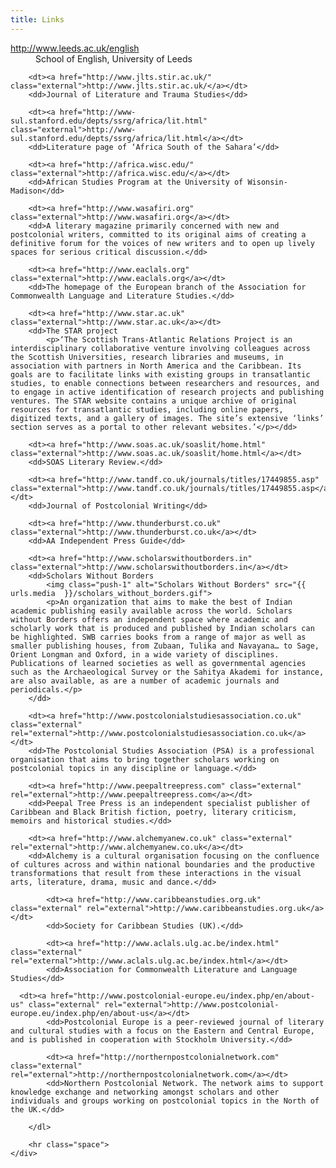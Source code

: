 ```yaml
---
title: Links
---
```


<div class="span-14" id="links">
		<dl>
		<dt><a href="http://www.leeds.ac.uk/english" class="external">http://www.leeds.ac.uk/english</a></dt>
		<dd>School of English, University of Leeds</dd>

		<dt><a href="http://www.jlts.stir.ac.uk/" class="external">http://www.jlts.stir.ac.uk/</a></dt>
		<dd>Journal of Literature and Trauma Studies</dd>

		<dt><a href="http://www-sul.stanford.edu/depts/ssrg/africa/lit.html" class="external">http://www-sul.stanford.edu/depts/ssrg/africa/lit.html</a></dt>
		<dd>Literature page of ‘Africa South of the Sahara’</dd>

		<dt><a href="http://africa.wisc.edu/" class="external">http://africa.wisc.edu/</a></dt>
		<dd>African Studies Program at the University of Wisonsin-Madison</dd>

		<dt><a href="http://www.wasafiri.org" class="external">http://www.wasafiri.org</a></dt>
		<dd>A literary magazine primarily concerned with new and postcolonial writers, committed to its original aims of creating a definitive forum for the voices of new writers and to open up lively spaces for serious critical discussion.</dd>

		<dt><a href="http://www.eaclals.org" class="external">http://www.eaclals.org</a></dt>
		<dd>The homepage of the European branch of the Association for Commonwealth Language and Literature Studies.</dd>

		<dt><a href="http://www.star.ac.uk" class="external">http://www.star.ac.uk</a></dt>
		<dd>The STAR project
			<p>‘The Scottish Trans-Atlantic Relations Project is an interdisciplinary collaborative venture involving colleagues across the Scottish Universities, research libraries and museums, in association with partners in North America and the Caribbean. Its goals are to facilitate links with existing groups in transatlantic studies, to enable connections between researchers and resources, and to engage in active identification of research projects and publishing ventures. The STAR website contains a unique archive of original resources for transatlantic studies, including online papers, digitized texts, and a gallery of images. The site’s extensive ‘links’ section serves as a portal to other relevant websites.’</p></dd>

		<dt><a href="http://www.soas.ac.uk/soaslit/home.html" class="external">http://www.soas.ac.uk/soaslit/home.html</a></dt>
		<dd>SOAS Literary Review.</dd>

		<dt><a href="http://www.tandf.co.uk/journals/titles/17449855.asp" class="external">http://www.tandf.co.uk/journals/titles/17449855.asp</a></dt>
		<dd>Journal of Postcolonial Writing</dd>

		<dt><a href="http://www.thunderburst.co.uk" class="external">http://www.thunderburst.co.uk</a></dt>
		<dd>AA Independent Press Guide</dd>

		<dt><a href="http://www.scholarswithoutborders.in" class="external">http://www.scholarswithoutborders.in</a></dt>
		<dd>Scholars Without Borders
			<img class="push-1" alt="Scholars Without Borders" src="{{ urls.media  }}/scholars_without_borders.gif">
			<p>An organization that aims to make the best of Indian academic publishing easily available across the world. Scholars without Borders offers an independent space where academic and scholarly work that is produced and published by Indian scholars can be highlighted. SWB carries books from a range of major as well as smaller publishing houses, from Zubaan, Tulika and Navayana… to Sage, Orient Longman and Oxford, in a wide variety of disciplines. Publications of learned societies as well as governmental agencies such as the Archaeological Survey or the Sahitya Akademi for instance, are also available, as are a number of academic journals and periodicals.</p>
		</dd>

		<dt><a href="http://www.postcolonialstudiesassociation.co.uk" class="external" rel="external">http://www.postcolonialstudiesassociation.co.uk</a></dt>
		<dd>The Postcolonial Studies Association (PSA) is a professional organisation that aims to bring together scholars working on postcolonial topics in any discipline or language.</dd>

		<dt><a href="http://www.peepaltreepress.com" class="external" rel="external">http://www.peepaltreepress.com</a></dt>
		<dd>Peepal Tree Press is an independent specialist publisher of Caribbean and Black British fiction, poetry, literary criticism, memoirs and historical studies.</dd>

		<dt><a href="http://www.alchemyanew.co.uk" class="external" rel="external">http://www.alchemyanew.co.uk</a></dt>
		<dd>Alchemy is a cultural organisation focusing on the confluence of cultures across and within national boundaries and the productive transformations that result from these interactions in the visual arts, literature, drama, music and dance.</dd>

			<dt><a href="http://www.caribbeanstudies.org.uk" class="external" rel="external">http://www.caribbeanstudies.org.uk</a></dt>
			<dd>Society for Caribbean Studies (UK).</dd>

			<dt><a href="http://www.aclals.ulg.ac.be/index.html" class="external" rel="external">http://www.aclals.ulg.ac.be/index.html</a></dt>
			<dd>Association for Commonwealth Literature and Language Studies</dd>

      <dt><a href="http://www.postcolonial-europe.eu/index.php/en/about-us" class="external" rel="external">http://www.postcolonial-europe.eu/index.php/en/about-us</a></dt>
			<dd>Postcolonial Europe is a peer-reviewed journal of literary and cultural studies with a focus on the Eastern and Central Europe, and is published in cooperation with Stockholm University.</dd>
			
			<dt><a href="http://northernpostcolonialnetwork.com" class="external" rel="external">http://northernpostcolonialnetwork.com</a></dt>
			<dd>Northern Postcolonial Network. The network aims to support knowledge exchange and networking amongst scholars and other individuals and groups working on postcolonial topics in the North of the UK.</dd>

		</dl>

		<hr class="space">
	</div>
